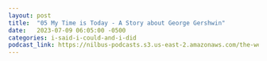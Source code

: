 ```yaml
---
layout: post
title:  "05 My Time is Today - A Story about George Gershwin"
date:   2023-07-09 06:05:00 -0500
categories: i-said-i-could-and-i-did
podcast_link: https://nilbus-podcasts.s3.us-east-2.amazonaws.com/the-well-trained-mind/I%20Said%20I%20Could%20and%20I%20Did/05%20My%20Time%20is%20Today%20-%20A%20Story%20about%20George%20Gershwin.mp3
---
```


